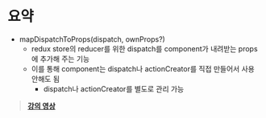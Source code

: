 # 요약

- mapDispatchToProps(dispatch, ownProps?)
  - redux store의 reducer를 위한 dispatch를 component가 내려받는 props에 추가해 주는 기능
  - 이를 통해 component는 dispatch나 actionCreator를 직접 만들어서 사용 안해도 됨
    - dispatch나 actionCreator를 별도로 관리 가능

> **[강의 영상](https://youtu.be/lPGO4e99_yw)**